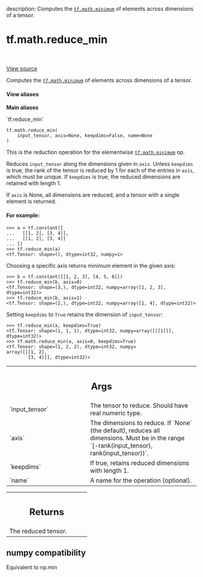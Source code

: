 description: Computes the <a href="../../tf/math/minimum.md"><code>tf.math.minimum</code></a> of elements across dimensions of a tensor.

<div itemscope itemtype="http://developers.google.com/ReferenceObject">
<meta itemprop="name" content="tf.math.reduce_min" />
<meta itemprop="path" content="Stable" />
</div>

# tf.math.reduce_min

<!-- Insert buttons and diff -->

<table class="tfo-notebook-buttons tfo-api nocontent" align="left">

</table>

<a target="_blank" class="external" href="/code/stable/tensorflow/python/ops/math_ops.py">View source</a>



Computes the <a href="../../tf/math/minimum.md"><code>tf.math.minimum</code></a> of elements across dimensions of a tensor.


<section class="expandable">
  <h4 class="showalways">View aliases</h4>
  <p>
<b>Main aliases</b>
<p>`tf.reduce_min`</p>
</p>
</section>

<pre class="devsite-click-to-copy prettyprint lang-py tfo-signature-link">
<code>tf.math.reduce_min(
    input_tensor, axis=None, keepdims=False, name=None
)
</code></pre>



<!-- Placeholder for "Used in" -->

This is the reduction operation for the elementwise <a href="../../tf/math/minimum.md"><code>tf.math.minimum</code></a> op.

Reduces `input_tensor` along the dimensions given in `axis`.
Unless `keepdims` is true, the rank of the tensor is reduced by 1 for each
of the entries in `axis`, which must be unique. If `keepdims` is true, the
reduced dimensions are retained with length 1.

If `axis` is None, all dimensions are reduced, and a
tensor with a single element is returned.

#### For example:



```
>>> a = tf.constant([
...   [[1, 2], [3, 4]],
...   [[1, 2], [3, 4]]
... ])
>>> tf.reduce_min(a)
<tf.Tensor: shape=(), dtype=int32, numpy=1>
```

Choosing a specific axis returns minimum element in the given axis:

```
>>> b = tf.constant([[1, 2, 3], [4, 5, 6]])
>>> tf.reduce_min(b, axis=0)
<tf.Tensor: shape=(3,), dtype=int32, numpy=array([1, 2, 3], dtype=int32)>
>>> tf.reduce_min(b, axis=1)
<tf.Tensor: shape=(2,), dtype=int32, numpy=array([1, 4], dtype=int32)>
```

Setting `keepdims` to `True` retains the dimension of `input_tensor`:

```
>>> tf.reduce_min(a, keepdims=True)
<tf.Tensor: shape=(1, 1, 1), dtype=int32, numpy=array([[[1]]], dtype=int32)>
>>> tf.math.reduce_min(a, axis=0, keepdims=True)
<tf.Tensor: shape=(1, 2, 2), dtype=int32, numpy=
array([[[1, 2],
        [3, 4]]], dtype=int32)>
```

<!-- Tabular view -->
 <table class="responsive fixed orange">
<colgroup><col width="214px"><col></colgroup>
<tr><th colspan="2"><h2 class="add-link">Args</h2></th></tr>

<tr>
<td>
`input_tensor`<a id="input_tensor"></a>
</td>
<td>
The tensor to reduce. Should have real numeric type.
</td>
</tr><tr>
<td>
`axis`<a id="axis"></a>
</td>
<td>
The dimensions to reduce. If `None` (the default), reduces all
dimensions. Must be in the range `[-rank(input_tensor),
rank(input_tensor))`.
</td>
</tr><tr>
<td>
`keepdims`<a id="keepdims"></a>
</td>
<td>
If true, retains reduced dimensions with length 1.
</td>
</tr><tr>
<td>
`name`<a id="name"></a>
</td>
<td>
A name for the operation (optional).
</td>
</tr>
</table>



<!-- Tabular view -->
 <table class="responsive fixed orange">
<colgroup><col width="214px"><col></colgroup>
<tr><th colspan="2"><h2 class="add-link">Returns</h2></th></tr>
<tr class="alt">
<td colspan="2">
The reduced tensor.
</td>
</tr>

</table>




 <section><devsite-expandable expanded>
 <h2 class="showalways">numpy compatibility</h2>

Equivalent to np.min

 </devsite-expandable></section>

